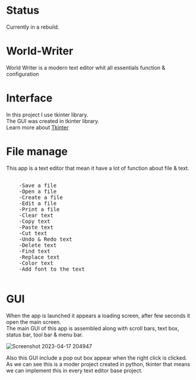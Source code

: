 # Status 

Currently in a rebuild.

# World-Writer
World Writer is a modern text editor whit all essentials function &amp; configuration

# Interface 

In this project I use tkinter library.\
The GUI was created in tkinter library.\
Learn more about [Tkinter](https://docs.python.org/3/library/tkinter.html)

# File manage

This app is a text editor that mean it have a lot of function about file & text.
<pre>

    -Save a file
    -Open a file
    -Create a file
    -Edit a file
    -Print a file
    -Clear text
    -Copy text
    -Paste text
    -Cut text
    -Undo & Redo text
    -Delete text
    -Find text
    -Replace text
    -Color text
    -Add font to the text

</pre>

# GUI

When the app is launched it appears a loading screen, after few seconds it open the main screen.\
The main GUI of this app is assembled along with scroll bars, text box, status bar, tool bar & menu bar.

![Screenshot 2023-04-17 204947](https://user-images.githubusercontent.com/83898333/232568429-810139dd-a634-427b-99f5-bd57fa74ad2a.png)

Also this GUI include a pop out box appear when the right click is clicked.\
As we can see this is a moder project created in python, tkinter that means we can implement this in every text editor base project.
